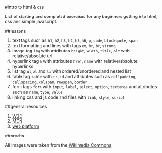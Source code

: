 #intro to html & css

List of starting and completed exercises for any beginners getting into html, css and simple javascript.

##lessons

1. text tags such as `h1`, `h2`, `h3`, `h4`, `h5`, `h6`, `p`, `code`, `blockquote`, `span`
1. text formatting and lines with tags `em`, `hr`, `br`, `strong`
1. image tag `img` with attributes `height`, `width`, `title`, `alt` with relative/absolute url
1. hyperlink tag `a` with attributes `href`, `name` with relative/absolute hyperlinks
1. list tag `ul`,`ol` and `li` with ordered/unordered and nested list
1. table tag `table` with `tr`, `td` and attributes such as `cellpadding`, `cellspacing`, `colspan`, `rowspan`, `border`
1. form tags `form` with `input`, `label`, `select`, `option`, `textarea` and attributes such as `name`, `type`, `value`
1. linking css and js code and files with `link`, `style`, `script`

##general resources

1. [W3C](http://www.w3.org/)
1. [MDN](https://developer.mozilla.org/en-US/)
1. [web platform](http://www.webplatform.org/)

##credits

All images were taken from the [Wikimedia Commons](http://commons.wikimedia.org/wiki/Main_Page).

